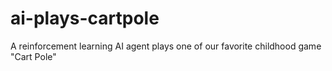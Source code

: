 # ai-plays-cartpole
A reinforcement learning AI agent plays one of our favorite childhood game "Cart Pole"
